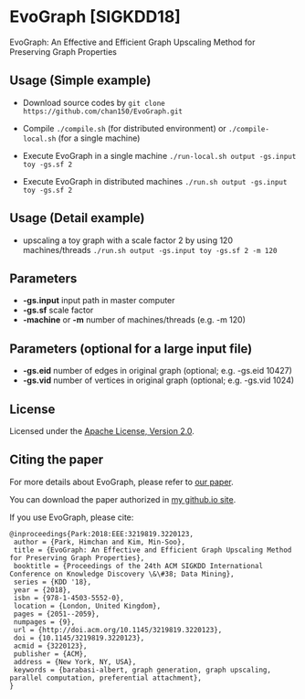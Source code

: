 # EvoGraph [SIGKDD18]
EvoGraph: An Effective and Efficient Graph Upscaling Method for Preserving Graph Properties


## Usage (Simple example)
 - Download source codes by
``
git clone https://github.com/chan150/EvoGraph.git
`` 

 - Compile 
``
./compile.sh
``
(for distributed environment) or 
``
./compile-local.sh
``
(for a single machine) 

 - Execute EvoGraph in a single machine
``
./run-local.sh output -gs.input toy -gs.sf 2
``

 - Execute EvoGraph in distributed machines
``
./run.sh output -gs.input toy -gs.sf 2
``

## Usage (Detail example)
 - upscaling a toy graph with a scale factor 2 by using 120 machines/threads 
``
./run.sh output -gs.input toy -gs.sf 2 -m 120
``


## Parameters
 - **-gs.input** input path in master computer
 - **-gs.sf** scale factor
 - **-machine** or **-m** number of machines/threads (e.g. -m 120)
 
## Parameters (optional for a large input file)
 - **-gs.eid** number of edges in original graph (optional; e.g. -gs.eid 10427)
 - **-gs.vid** number of vertices in original graph (optional; e.g. -gs.vid 1024)

## License
Licensed under the [Apache License, Version 2.0](http://www.apache.org/licenses/LICENSE-2.0).

## Citing the paper
For more details about EvoGraph, please refer to [our paper](https://dl.acm.org/authorize?N667133).

You can download the paper authorized in [my github.io site](https://chan150.github.io/EvoGraph/).

If you use EvoGraph, please cite:
```
@inproceedings{Park:2018:EEE:3219819.3220123,
 author = {Park, Himchan and Kim, Min-Soo},
 title = {EvoGraph: An Effective and Efficient Graph Upscaling Method for Preserving Graph Properties},
 booktitle = {Proceedings of the 24th ACM SIGKDD International Conference on Knowledge Discovery \&\#38; Data Mining},
 series = {KDD '18},
 year = {2018},
 isbn = {978-1-4503-5552-0},
 location = {London, United Kingdom},
 pages = {2051--2059},
 numpages = {9},
 url = {http://doi.acm.org/10.1145/3219819.3220123},
 doi = {10.1145/3219819.3220123},
 acmid = {3220123},
 publisher = {ACM},
 address = {New York, NY, USA},
 keywords = {barabasi-albert, graph generation, graph upscaling, parallel computation, preferential attachment},
} 
```
